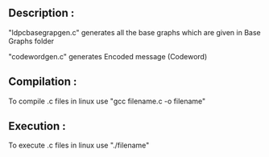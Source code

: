 ## Description :
"ldpcbasegrapgen.c" generates all the base graphs which are given in Base Graphs folder 

"codewordgen.c" generates Encoded message (Codeword)

## Compilation :

To compile .c files in linux use "gcc filename.c -o filename" 

## Execution :

To execute .c files in linux use "./filename" 


